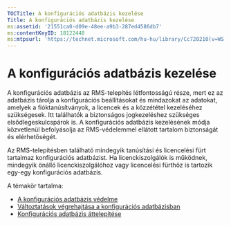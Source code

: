 ```yaml
---
TOCTitle: A konfigurációs adatbázis kezelése
Title: A konfigurációs adatbázis kezelése
ms:assetid: '21551ca0-d09e-48ee-a9b3-287ed4586db7'
ms:contentKeyID: 18122448
ms:mtpsurl: 'https://technet.microsoft.com/hu-hu/library/Cc720210(v=WS.10)'
---
```


A konfigurációs adatbázis kezelése
==================================

A konfigurációs adatbázis az RMS-telepítés létfontosságú része, mert ez az adatbázis tárolja a konfigurációs beállításokat és mindazokat az adatokat, amelyek a fióktanúsítványok, a licencek és a közzététel kezeléséhez szükségesek. Itt találhatók a biztonságos jogkezeléshez szükséges elsődlegeskulcspárok is. A konfigurációs adatbázis kezelésének módja közvetlenül befolyásolja az RMS-védelemmel ellátott tartalom biztonságát és elérhetőségét.

Az RMS-telepítésben található mindegyik tanúsítási és licencelési fürt tartalmaz konfigurációs adatbázist. Ha licenckiszolgálók is működnek, mindegyik önálló licenckiszolgálóhoz vagy licencelési fürthöz is tartozik egy-egy konfigurációs adatbázis.

A témakör tartalma:

-   [A konfigurációs adatbázis védelme](https://technet.microsoft.com/e023b96f-81d0-45fb-8cc5-becaf6d47ae1)
-   [Változtatások végrehajtása a konfigurációs adatbázisban](https://technet.microsoft.com/6a7bec73-09e4-4060-b551-5990836df4bc)
-   [Konfigurációs adatbázis áttelepítése](https://technet.microsoft.com/980e3e94-7d28-40dd-ad01-d34eb3c8d8e6)
